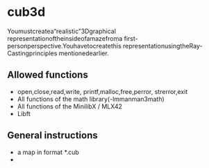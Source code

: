 # cub3d
Youmustcreatea“realistic”3Dgraphical representationoftheinsideofamazefroma first-personperspective.Youhavetocreatethis representationusingtheRay-Castingprinciples mentionedearlier.
## Allowed functions
- open,close,read,write, printf,malloc,free,perror, strerror,exit 
- All functions of the math library(-lmmanman3math)
- All functions of the MinilibX / MLX42
- Libft
## General instructions
- a map in format *.cub
- 
